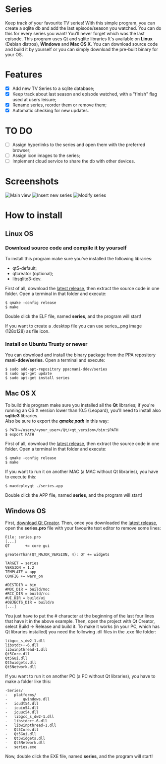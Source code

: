 # Series
Keep track of your favourite TV series!
With this simple program, you can create a sqlite db and add the last episode/season you watched. You can do this for every series you want!
You'll never forget which was the last episode.
This program uses Qt and sqlite libraries
It's available on **Linux** (Debian distros), **Windows** and **Mac OS X**. You can download source code and build it by yourself or you can simply download the pre-built binary for your OS.
# Features
- [x] Add new TV Series to a sqlite database;
- [x] Keep track about last season and episode watched, with a "finish" flag used at users leisure;
- [x] Rename series, reorder them or remove them;
- [x] Automatic checking for new updates.

# TO DO
- [ ] Assign hyperlinks to the series and open them with the preferred browser;
- [ ] Assign icon images to the series;
- [ ] Implement cloud service to share the db with other devices.

# Screenshots

![](http://mani-gs.github.io/series/images/main.png "Main view")
![](http://mani-gs.github.io/series/images/insert.png "Insert new series")
![](http://mani-gs.github.io/series/images/modify.png "Modify series")

# How to install

## Linux OS

### Download source code and compile it by yourself
To install this program make sure you've installed the following libraries:
- qt5-default;
- qtcreator (optional);
- libsqlite3-dev.

First of all, download the [latest release](https://github.com/Mani-GS/series/releases/latest), then extract the source code in one folder.
Open a terminal in that folder and execute:
```script
$ qmake -config release
$ make
```
Double click the ELF file, named **series**, and the program will start!

If you want to create a .desktop file you can use series_.png image (128x128) as file icon.

### Install on Ubuntu Trusty or newer
You can download and install the binary package from the PPA repository **mani-ddev/series**. Open a terminal and execute:

```script
$ sudo add-apt-repository ppa:mani-ddev/series
$ sudo apt-get update
$ sudo apt-get install series
```

## Mac OS X

To build this program make sure you installed all the **Qt** libraries; if you're running an OS X version lower than 10.5 (Leopard), you'll need to install also **sqlite3** libraries. <br/>
Also be sure to export the _**qmake path**_ in this way:

```script
$ PATH=/users/<your_user>/Qt/<qt_version>/bin:$PATH
$ export PATH
```

First of all, download the [latest release](https://github.com/Mani-GS/series/releases/latest), then extract the source code in one folder. Open a terminal in that folder and execute:

```script
$ qmake -config release
$ make
```

If you want to run it on another MAC (a MAC without Qt libraries), you have to execute this:

```script
$ macdeployqt ./series.app
```

Double click the APP file, named **series**, and the program will start!

## Windows OS

First, [download Qt Creator](http://www.qt.io/download/).
Then, once you downloaded the [latest release](https://github.com/Mani-GS/series/releases/latest), open the **series.pro** file with your favourite text editor to remove some lines:

```script
File: series.pro
[...]
QT       += core gui

greaterThan(QT_MAJOR_VERSION, 4): QT += widgets

TARGET = series
VERSION = 1.2
TEMPLATE = app
CONFIG += warn_on

#DESTDIR = bin
#MOC_DIR = build/moc
#RCC_DIR = build/rcc
#UI_DIR = build/ui
#OBJECTS_DIR = build/o
[...]
```

You just have to put the # character at the beginning of the last four lines that have it in the above example. Then, open the project with Qt Creator, select Build -> Release and build it.
To make it works (in your PC, which has Qt libraries installed) you need the following .dll files in the .exe file folder:

```script
libgcc_s_dw2-1.dll
libstdc++-6.dll
libwinpthread-1.dll
Qt5Core.dll
Qt5Gui.dll
Qt5widgets.dll
Qt5Network.dll
```

If you want to run it on another PC (a PC without Qt libraries), you have to make a folder like this:

```script
-Series/
-   platforms/
-      	qwindows.dll
-   icudt54.dll
-   icuin54.dll
-   icuuc54.dll
-   libgcc_s_dw2-1.dll
-   libstdc++-6.dll
-   libwinpthread-1.dll
-   Qt5Core.dll
-   Qt5Gui.dll
-   Qt5widgets.dll
-   Qt5Network.dll
-   series.exe
```

Now, double click the EXE file, named **series**, and the program will start!
